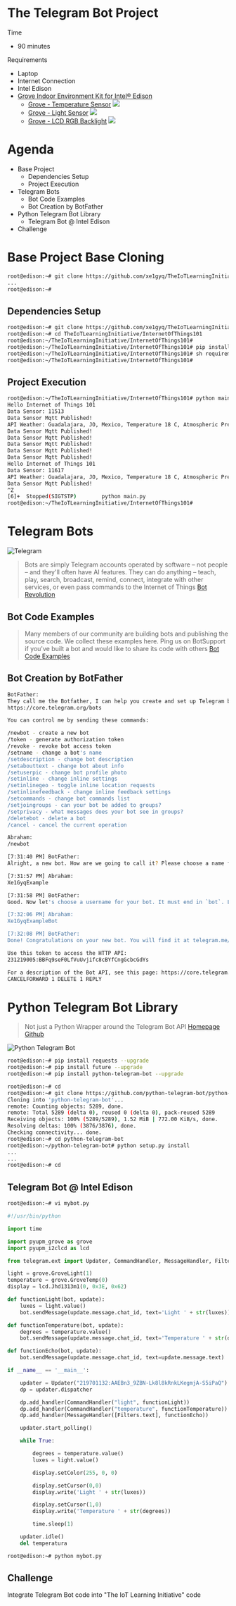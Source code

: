 # The Telegram Bot Project

Time

- 90 minutes

Requirements

- Laptop
- Internet Connection
- Intel Edison
- [Grove Indoor Environment Kit for Intel® Edison](https://www.seeedstudio.com/item_detail.html?p_id=2427)
  - [Grove - Temperature Sensor](http://www.seeedstudio.com/wiki/Grove_-_Temperature_Sensor)
   ![](http://www.seeedstudio.com/wiki/images/thumb/b/b0/Temperature1.jpg/400px-Temperature1.jpg)
  - [Grove - Light Sensor](http://www.seeedstudio.com/wiki/Grove_-_Light_Sensor)
    ![](http://www.seeedstudio.com/wiki/images/thumb/1/1c/Twig-Light.jpg/500px-Twig-Light.jpg)
  - [Grove - LCD RGB Backlight](http://www.seeedstudio.com/wiki/Grove_-_LCD_RGB_Backlight)
    ![](http://www.seeedstudio.com/wiki/images/thumb/0/03/Serial_LEC_RGB_Backlight_Lcd.jpg/500px-Serial_LEC_RGB_Backlight_Lcd.jpg)

# Agenda

- Base Project
  - Dependencies Setup
  - Project Execution
- Telegram Bots
  - Bot Code Examples
  - Bot Creation by BotFather
- Python Telegram Bot Library
  - Telegram Bot @ Intel Edison
- Challenge

# Base Project Base Cloning

```sh
root@edison:~# git clone https://github.com/xe1gyq/TheIoTLearningInitiative.git
...
root@edison:~# 
```

## Dependencies Setup

```sh
root@edison:~# git clone https://github.com/xe1gyq/TheIoTLearningInitiative.git
root@edison:~# cd TheIoTLearningInitiative/InternetOfThings101
root@edison:~/TheIoTLearningInitiative/InternetOfThings101#
root@edison:~/TheIoTLearningInitiative/InternetOfThings101# pip install -r requirements.pip
root@edison:~/TheIoTLearningInitiative/InternetOfThings101# sh requirements.manual
root@edison:~/TheIoTLearningInitiative/InternetOfThings101# 
```

## Project Execution

```sh
root@edison:~/TheIoTLearningInitiative/InternetOfThings101# python main.py 
Hello Internet of Things 101
Data Sensor: 11513 
Data Sensor Mqtt Published!
API Weather: Guadalajara, JO, Mexico, Temperature 18 C, Atmospheric Pressure 842 mbar 
Data Sensor Mqtt Published!
Data Sensor Mqtt Published!
Data Sensor Mqtt Published!
Data Sensor Mqtt Published!
Data Sensor Mqtt Published!
Hello Internet of Things 101
Data Sensor: 11617 
API Weather: Guadalajara, JO, Mexico, Temperature 18 C, Atmospheric Pressure 842 mbar 
Data Sensor Mqtt Published!
^Z
[6]+  Stopped(SIGTSTP)        python main.py
root@edison:~/TheIoTLearningInitiative/InternetOfThings101# 
```

# Telegram Bots


![Telegram](https://telegram.org/img/t_logo.png)


> Bots are simply Telegram accounts operated by software – not people – and they'll often have AI features. They can do anything – teach, play, search, broadcast, remind, connect, integrate with other services, or even pass commands to the Internet of Things [Bot Revolution](https://telegram.org/blog/bot-revolution)

## Bot Code Examples

> Many members of our community are building bots and publishing the source code. We collect these examples here. Ping us on BotSupport if you've built a bot and would like to share its code with others [Bot Code Examples](https://core.telegram.org/bots/samples)

## Bot Creation by BotFather

```sh
BotFather:
They call me the Botfather, I can help you create and set up Telegram bots. Please read this manual before we begin:
https://core.telegram.org/bots

You can control me by sending these commands:

/newbot - create a new bot
/token - generate authorization token
/revoke - revoke bot access token
/setname - change a bot's name
/setdescription - change bot description
/setabouttext - change bot about info
/setuserpic - change bot profile photo
/setinline - change inline settings
/setinlinegeo - toggle inline location requests
/setinlinefeedback - change inline feedback settings
/setcommands - change bot commands list
/setjoingroups - can your bot be added to groups?
/setprivacy - what messages does your bot see in groups?
/deletebot - delete a bot
/cancel - cancel the current operation
```

```sh
Abraham:
/newbot

[7:31:40 PM] BotFather:
Alright, a new bot. How are we going to call it? Please choose a name for your bot.

[7:31:57 PM] Abraham:
Xe1GyqExample

[7:31:58 PM] BotFather:
Good. Now let's choose a username for your bot. It must end in `bot`. Like this, for example: TetrisBot or tetris_bot.

[7:32:06 PM] Abraham:
Xe1GyqExampleBot

[7:32:08 PM] BotFather:
Done! Congratulations on your new bot. You will find it at telegram.me/Xe1GyqExampleBot. You can now add a description, about section and profile picture for your bot, see /help for a list of commands. By the way, when you've finished creating your cool bot, ping our Bot Support if you want a better username for it. Just make sure the bot is fully operational before you do this.

Use this token to access the HTTP API:
231219005:BBFq9seF0LfVuUvjifc8cBYfCngGcbcGdYs

For a description of the Bot API, see this page: https://core.telegram.org/bots/api
CANCELFORWARD 1 DELETE 1 REPLY
```

# Python Telegram Bot Library

> Not just a Python Wrapper around the Telegram Bot API [Homepage](https://python-telegram-bot.org/) [Github](https://github.com/python-telegram-bot)

![Python Telegram Bot](https://raw.githubusercontent.com/python-telegram-bot/logos/master/logo/png/ptb-logo_240.png)


```sh
root@edison:~# pip install requests --upgrade
root@edison:~# pip install future --upgrade
root@edison:~# pip install python-telegram-bot --upgrade
```

```sh
root@edison:~# cd
root@edison:~# git clone https://github.com/python-telegram-bot/python-telegram-bot.git
Cloning into 'python-telegram-bot'...
remote: Counting objects: 5289, done.
remote: Total 5289 (delta 0), reused 0 (delta 0), pack-reused 5289
Receiving objects: 100% (5289/5289), 1.52 MiB | 772.00 KiB/s, done.
Resolving deltas: 100% (3876/3876), done.
Checking connectivity... done.
root@edison:~# cd python-telegram-bot
root@edison:~/python-telegram-bot# python setup.py install
...
...
root@edison:~# cd
```

## Telegram Bot @ Intel Edison

```sh
root@edison:~# vi mybot.py
```

```python
#!/usr/bin/python

import time

import pyupm_grove as grove
import pyupm_i2clcd as lcd

from telegram.ext import Updater, CommandHandler, MessageHandler, Filters

light = grove.GroveLight(1)
temperature = grove.GroveTemp(0)
display = lcd.Jhd1313m1(0, 0x3E, 0x62)

def functionLight(bot, update):
    luxes = light.value()
    bot.sendMessage(update.message.chat_id, text='Light ' + str(luxes))

def functionTemperature(bot, update):
    degrees = temperature.value()
    bot.sendMessage(update.message.chat_id, text='Temperature ' + str(degrees))

def functionEcho(bot, update):
    bot.sendMessage(update.message.chat_id, text=update.message.text)

if __name__ == '__main__':

    updater = Updater("219701132:AAEBn3_9ZBN-Lk8l8kRnkLKegmjA-S5iPaQ")
    dp = updater.dispatcher

    dp.add_handler(CommandHandler("light", functionLight))
    dp.add_handler(CommandHandler("temperature", functionTemperature))
    dp.add_handler(MessageHandler([Filters.text], functionEcho))

    updater.start_polling()

    while True:

        degrees = temperature.value()
        luxes = light.value()

        display.setColor(255, 0, 0)

        display.setCursor(0,0)
        display.write('Light ' + str(luxes))

        display.setCursor(1,0)
        display.write('Temperature ' + str(degrees))

        time.sleep(1)

    updater.idle()
    del temperatura
```

```sh
root@edison:~# python mybot.py
```

## Challenge

Integrate Telegram Bot code into "The IoT Learning Initiative" code
